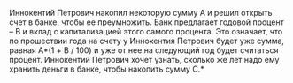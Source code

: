 Иннокентий Петрович накопил некоторую сумму А и решил открыть счет в банке, чтобы ее преумножить.
Банк предлагает годовой процент – В и вклад с капитализацией этого самого процента.
Это означает, что по прошествии года на счету у Иннокентия Петрович будет уже сумма, 
равная А*(1 + B / 100) и уже от нее на следующий год будет считаться процент.
Иннокентий Петрович хочет узнать, сколько же лет надо ему хранить деньги в банке, чтобы накопить сумму С.*
